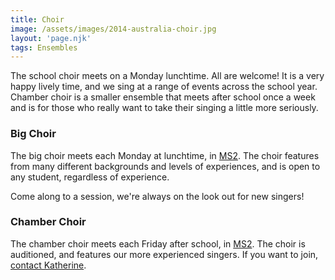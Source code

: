 ```yaml
---
title: Choir
image: /assets/images/2014-australia-choir.jpg
layout: 'page.njk'
tags: Ensembles
---
```

<p>The school choir meets on a Monday lunchtime. All are welcome! It is a very happy lively time, and we sing at a range of events across the school year. Chamber choir is a smaller ensemble that meets after school once a week and is for those who really want to take their singing a little more seriously.</p>
                        <h3>Big Choir</h3>
                        <p>The big choir meets each Monday at lunchtime, in <a href="/contact#schoolmap">MS2</a>. The choir features from many different backgrounds and levels of experiences, and is open to any student, regardless of experience.</p><p>Come along to a session, we're always on the look out for new singers!</p>
                        <h3>Chamber Choir</h3>
                        <p>The chamber choir meets each Friday after school, in <a href="/contact#schoolmap">MS2</a>. The choir is auditioned, and features our more experienced singers. If you want to join, <a href=/contact#teachers>contact Katherine</a>.</p>                      
                    